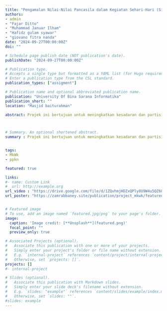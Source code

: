 ```yaml
---
title: "Pengamalan Nilai-Nilai Pancasila dalam Kegiatan Sehari-Hari (Sila Ke-3) - Gotong Royong"
authors:
- admin 
- "Fajar Ditto"
- "Muhammad Januar Ilham"
- "Hafidz gulam syawar"
- "giovano fitra nanda"
date: "2024-09-27T00:00:00Z"
doi: ""

# Schedule page publish date (NOT publication's date).
publishDate: "2024-09-27T00:00:00Z"

# Publication type.
# Accepts a single type but formatted as a YAML list (for Hugo requirements).
# Enter a publication type from the CSL standard.
publication_types: ["assigment"]

# Publication name and optional abbreviated publication name.
publication: "University Of Bina Sarana Informatika"
publication_short: ""
location: "Masjid baiturahman"

abstract: Projek ini bertujuan untuk meningkatkan kesadaran dan partisipasi masyarakat dalam menjaga kebersihan dan keindahan masjid melalui kegiatan gotong royong. Dengan kegiatan ini, diharapkan dapat meningkatkan rasa tanggung jawab dan kesadaran akan pentingnya menjaga kebersihan dan keindahan masjid. Selain itu, projek ini juga bertujuan untuk memperkuat hubungan antara masyarakat dan masjid, serta meningkatkan kesadaran akan pentingnya kerja sama dan gotong royong dalam masyarakat.



# Summary. An optional shortened abstract.
summary : Projek ini bertujuan untuk meningkatkan kesadaran dan partisipasi masyarakat dalam menjaga kebersihan dan keindahan masjid melalui kegiatan gotong royong. Dengan melibatkan masyarakat, diharapkan dapat meningkatkan rasa tanggung jawab dan kesadaran akan pentingnya menjaga kebersihan dan keindahan masjid.


tags:
- MkWk 
- ppkn

featured: true

links:
#- name: Custom Link
#  url: http://example.org
url_video : "https://drive.google.com/file/d/1ZQvhmjHDZxQPly8U9W4u5QZ6OERSOf05/view?usp=drive_link"
url_poster: "https://zamrabbaney.site/publication/project_mkwk/featured.png"


# Featured image
# To use, add an image named `featured.jpg/png` to your page's folder. 
image:
  caption: 'Image credit: [**Unsplash**](featured.png)'
  focal_point: ""
  preview_only: true

# Associated Projects (optional).
#   Associate this publication with one or more of your projects.
#   Simply enter your project's folder or file name without extension.
#   E.g. `internal-project` references `content/project/internal-project/index.md`.
#   Otherwise, set `projects: []`.
projects: []
#- internal-project

# Slides (optional).
#   Associate this publication with Markdown slides.
#   Simply enter your slide deck's filename without extension.
#   E.g. `slides: "example"` references `content/slides/example/index.md`.
#   Otherwise, set `slides: ""`.
#slides: example
---
```

